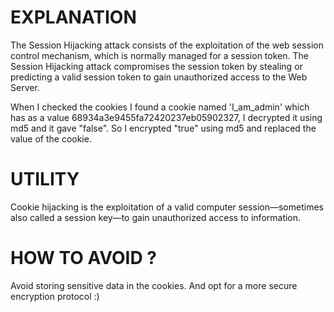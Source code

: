 # EXPLANATION
The Session Hijacking attack consists of the exploitation of the web session control mechanism, which is normally managed for a session token.
The Session Hijacking attack compromises the session token by stealing or predicting a valid session token to gain unauthorized access to the Web Server.

When I checked the cookies I found a cookie named 'I_am_admin' which has as a value 68934a3e9455fa72420237eb05902327, I decrypted it using md5 and it gave "false".
So I encrypted "true" using md5 and replaced the value of the cookie.

# UTILITY

Cookie hijacking is the exploitation of a valid computer session—sometimes also called a session key—to gain unauthorized access to information.

# HOW TO AVOID ?

Avoid storing sensitive data in the cookies. And opt for a more secure encryption protocol :)
